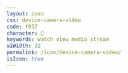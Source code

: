 ```yaml
---
layout: icon
css: device-camera-video
code: f057
character: 
keywords: watch view media stream
uiWidth: 32
permalink: /icon/device-camera-video/
isIcon: true
---
```

